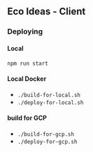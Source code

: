 
## Eco Ideas - Client


### Deploying

#### Local

`npm run start`

#### Local Docker

- `./build-for-local.sh`
- `./deploy-for-local.sh`

#### build for GCP 

- `./build-for-gcp.sh`
- `./deploy-for-gcp.sh`







